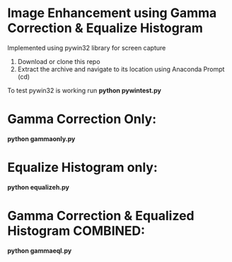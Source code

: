 # Image Enhancement using Gamma Correction & Equalize Histogram

Implemented using pywin32 library for screen capture

1. Download or clone this repo
2. Extract the archive and navigate to its location using Anaconda Prompt (cd)

To test pywin32 is working run **python pywintest.py**

# Gamma Correction Only:

**python gammaonly.py**

# Equalize Histogram only:

**python equalizeh.py**

# Gamma Correction & Equalized Histogram COMBINED:

**python gammaeql.py**